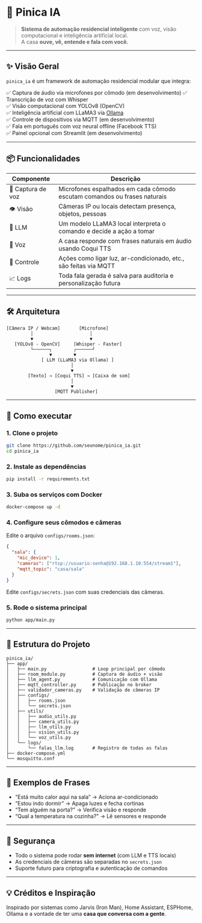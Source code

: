 # 🏡 Pinica IA

> **Sistema de automação residencial inteligente** com voz, visão computacional e inteligência artificial local.  
> A casa **ouve, vê, entende e fala com você.**

---

## ✨ Visão Geral

`pinica_ia` é um framework de automação residencial modular que integra:

✅ Captura de áudio via microfones por cômodo  (em desenvolvimento) 
✅ Transcrição de voz com Whisper    
✅ Visão computacional com YOLOv8 (OpenCV)    
✅ Inteligência artificial com LLaMA3 via [Ollama](https://ollama.com)    
✅ Controle de dispositivos via MQTT (em desenvolvimento)   
✅ Fala em português com voz neural offline (Facebook TTS)   
✅ Painel opcional com Streamlit (em desenvolvimento)

---

## 📦 Funcionalidades

| Componente        | Descrição                                                                 |
|-------------------|---------------------------------------------------------------------------|
| 🎤 Captura de voz | Microfones espalhados em cada cômodo escutam comandos ou frases naturais |
| 👁️ Visão         | Câmeras IP ou locais detectam presença, objetos, pessoas                 |
| 🧠 LLM            | Um modelo LLaMA3 local interpreta o comando e decide a ação a tomar      |
| 💬 Voz            | A casa responde com frases naturais em áudio usando Coqui TTS            |
| 🧭 Controle       | Ações como ligar luz, ar-condicionado, etc., são feitas via MQTT         |
| 📈 Logs           | Toda fala gerada é salva para auditoria e personalização futura          |

---

## 🛠️ Arquitetura

```
[Câmera IP / Webcam]       [Microfone]
         │                     │
         ▼                     ▼
   [YOLOv8 - OpenCV]     [Whisper - Faster]
         └──────┐        ┌──────┘
                ▼        ▼
             [ LLM (LLaMA3 via Ollama) ]
                        │
                        ▼
        [Texto] → [Coqui TTS] → [Caixa de som]
                        │
                        ▼
                  [MQTT Publisher]
```

---

## 🚀 Como executar

### 1. Clone o projeto

```bash
git clone https://github.com/seunome/pinica_ia.git
cd pinica_ia
```

### 2. Instale as dependências

```bash
pip install -r requirements.txt
```

### 3. Suba os serviços com Docker

```bash
docker-compose up -d
```

### 4. Configure seus cômodos e câmeras

Edite o arquivo `configs/rooms.json`:

```json
{
  "sala": {
    "mic_device": 1,
    "cameras": ["rtsp://usuario:senha@192.168.1.10:554/stream1"],
    "mqtt_topic": "casa/sala"
  }
}
```

Edite `configs/secrets.json` com suas credenciais das câmeras.

### 5. Rode o sistema principal

```bash
python app/main.py
```

---

## 📂 Estrutura do Projeto

```
pinica_ia/
├── app/
│   ├── main.py                 # Loop principal por cômodo
│   ├── room_module.py          # Captura de áudio + visão
│   ├── llm_agent.py            # Comunicação com Ollama
│   ├── mqtt_controller.py      # Publicação no broker
│   ├── validador_cameras.py    # Validação de câmeras IP
│   ├── configs/
│   │   ├── rooms.json
│   │   └── secrets.json
│   ├── utils/
│   │   ├── audio_utils.py
│   │   ├── camera_utils.py
│   │   ├── llm_utils.py
│   │   ├── vision_utils.py
│   │   └── voz_utils.py
│   └── logs/
│       └── falas_llm.log       # Registro de todas as falas
├── docker-compose.yml
└── mosquitto.conf
```

---

## 💬 Exemplos de Frases

- “Está muito calor aqui na sala” → Aciona ar-condicionado  
- “Estou indo dormir” → Apaga luzes e fecha cortinas  
- “Tem alguém na porta?” → Verifica visão e responde  
- “Qual a temperatura na cozinha?” → Lê sensores e responde  

---

## 🔐 Segurança

- Todo o sistema pode rodar **sem internet** (com LLM e TTS locais)  
- As credenciais de câmeras são separadas no `secrets.json`  
- Suporte futuro para criptografia e autenticação de comandos  

---

## 💡 Créditos e Inspiração

Inspirado por sistemas como Jarvis (Iron Man), Home Assistant, ESPHome, Ollama e a vontade de ter uma **casa que conversa com a gente**.
